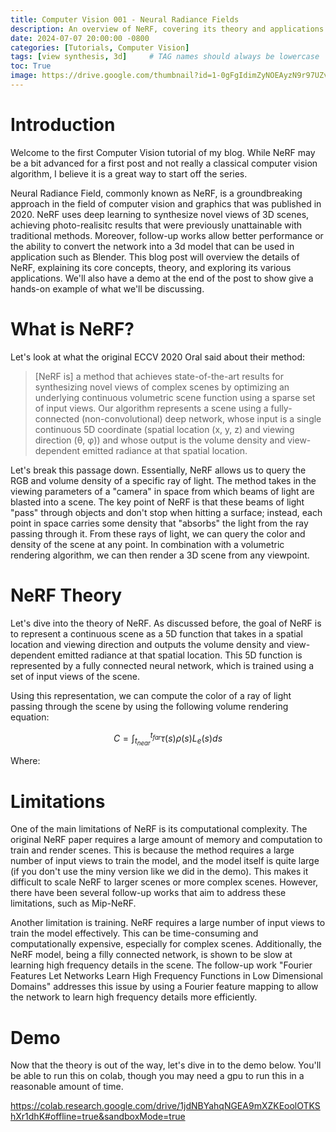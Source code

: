 ```yaml
---
title: Computer Vision 001 - Neural Radiance Fields
description: An overview of NeRF, covering its theory and applications with a demo
date: 2024-07-07 20:00:00 -0800
categories: [Tutorials, Computer Vision]
tags: [view synthesis, 3d]     # TAG names should always be lowercase
toc: True
image: https://drive.google.com/thumbnail?id=1-0gFgIdimZyNOEAyzN9r97UZvFaJ8BRq&sz=w1000
---
```


# Introduction

Welcome to the first Computer Vision tutorial of my blog. While NeRF may be a bit advanced for a first post and not really a classical computer vision algorithm, I believe it is a great way to start off the series.

Neural Radiance Field, commonly known as NeRF, is a groundbreaking approach in the field of computer vision and graphics that was published in 2020. NeRF uses deep learning to synthesize novel views of 3D scenes, achieving photo-realisitc results that were previously unattainable with traditional methods. Moreover, follow-up works allow better performance or the ability to convert the network into a 3d model that can be used in application such as Blender. This blog post will overview the details of NeRF, explaining its core concepts, theory, and exploring its various applications. We'll also have a demo at the end of the post to show give a hands-on example of what we'll be discussing.

# What is NeRF?

Let's look at what the original ECCV 2020 Oral said about their method:

> [NeRF is] a method that achieves state-of-the-art results for synthesizing novel views of complex scenes by optimizing an underlying continuous volumetric scene function using a sparse set of input views. Our algorithm represents a scene using a fully-connected (non-convolutional) deep network, whose input is a single continuous 5D coordinate (spatial location (x, y, z) and viewing direction (θ, φ)) and whose output is the volume density and view-dependent emitted radiance at that spatial location.

Let's break this passage down. Essentially, NeRF allows us to query the RGB and volume density of a specific ray of light. The method takes in the viewing parameters of a "camera" in space from which beams of light are blasted into a scene. The key point of NeRF is that these beams of light "pass" through objects and don't stop when hitting a surface; instead, each point in space carries some density that "absorbs" the light from the ray passing through it. From these rays of light, we can query the color and density of the scene at any point. In combination with a volumetric rendering algorithm, we can then render a 3D scene from any viewpoint.

# NeRF Theory

Let's dive into the theory of NeRF. As discussed before, the goal of NeRF is to represent a continuous scene as a 5D function that takes in a spatial location and viewing direction and outputs the volume density and view-dependent emitted radiance at that spatial location. This 5D function is represented by a fully connected neural network, which is trained using a set of input views of the scene.

Using this representation, we can compute the color of a ray of light passing through the scene by using the following volume rendering equation:

$$
C = \int_{t_{near}}^{t_{far}} \tau(s) \rho(s) L_e(s) ds
$$

Where:


# Limitations

One of the main limitations of NeRF is its computational complexity. The original NeRF paper requires a large amount of memory and computation to train and render scenes. This is because the method requires a large number of input views to train the model, and the model itself is quite large (if you don't use the miny version like we did in the demo). This makes it difficult to scale NeRF to larger scenes or more complex scenes. However, there have been several follow-up works that aim to address these limitations, such as Mip-NeRF.

Another limitation is training. NeRF requires a large number of input views to train the model effectively. This can be time-consuming and computationally expensive, especially for complex scenes. Additionally, the NeRF model, being a filly connected network, is shown to be slow at learning high frequency details in the scene. The follow-up work "Fourier Features Let Networks Learn High Frequency Functions in Low Dimensional Domains" addresses this issue by using a Fourier feature mapping to allow the network to learn high frequency details more efficiently.

# Demo

Now that the theory is out of the way, let's dive in to the demo below. You'll be able to run this on colab, though you may need a gpu to run this in a reasonable amount of time.

https://colab.research.google.com/drive/1jdNBYahqNGEA9mXZKEoolOTKShXr1dhK#offline=true&sandboxMode=true